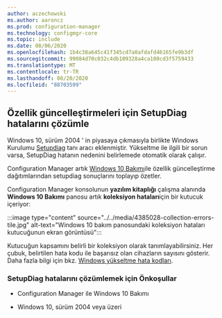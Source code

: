 ```yaml
---
author: aczechowski
ms.author: aaroncz
ms.prod: configuration-manager
ms.technology: configmgr-core
ms.topic: include
ms.date: 08/06/2020
ms.openlocfilehash: 1b4c38a645c41f345cd7a0afdafd46165fe9b3df
ms.sourcegitcommit: 99084d70c032c4db109328a4ca100cd3f5759433
ms.translationtype: MT
ms.contentlocale: tr-TR
ms.lasthandoff: 08/20/2020
ms.locfileid: "88703599"
---
```

## <a name="analyze-setupdiag-errors-for-feature-updates"></a><a name="bkmk_setupdiag"></a> Özellik güncelleştirmeleri için SetupDiag hatalarını çözümle

<!--4385028-->

Windows 10, sürüm 2004 ' in piyasaya çıkmasıyla birlikte Windows Kurulumu [Setupdiag](/windows/deployment/upgrade/setupdiag) tanı aracı eklenmiştir. Yükseltme ile ilgili bir sorun varsa, SetupDiag hatanın nedenini belirlemede otomatik olarak çalışır.

Configuration Manager artık [Windows 10 Bakımı](../../../../../osd/deploy-use/manage-windows-as-a-service.md)ile özellik güncelleştirme dağıtımlarından setupdiag sonuçlarını toplayıp özetler.

Configuration Manager konsolunun **yazılım kitaplığı** çalışma alanında **Windows 10 Bakımı** panosu artık **koleksiyon hataları**için bir kutucuk içeriyor:

:::image type="content" source="../../media/4385028-collection-errors-tile.jpg" alt-text="Windows 10 bakım panosundaki koleksiyon hataları kutucuğunun ekran görüntüsü":::

Kutucuğun kapsamını belirli bir koleksiyon olarak tanımlayabilirsiniz. Her çubuk, belirtilen hata kodu ile başarısız olan cihazların sayısını gösterir. Daha fazla bilgi için bkz. [Windows yükseltme hata kodları](/windows/deployment/upgrade/upgrade-error-codes).

### <a name="prerequisites-to-analyze-setupdiag-errors"></a>SetupDiag hatalarını çözümlemek için Önkoşullar

- Configuration Manager ile Windows 10 Bakımı

- Windows 10, sürüm 2004 veya üzeri
